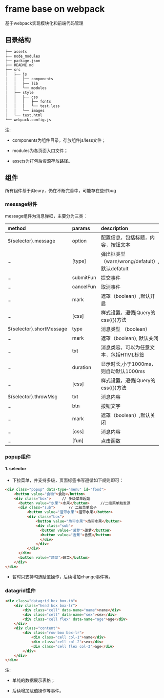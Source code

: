 # frame base on webpack

基于webpack实现模块化和前端代码管理

## 目录结构

~~~bash
├── assets
├── node_modules
├── package.json
├── README.md
├── src
│   ├── js
│   │   ├── components
│   │   ├── lib
│   │   └── modules
│   ├── style
│   │   ├── css
│   │   │   ├── fonts
│   │   │   └── test.less
│   │   └── images
│   └── test.html
└── webpack.config.js
~~~

注:
- components为组件目录，存放组件js/less文件；

- modules为各页面入口文件；

- assets为打包后资源存放路径。

## 组件

所有组件基于jQeury，仍在不断完善中，可能存在些许bug

### message组件

message组件为消息弹框，主要分为三类：

| method    |   params  |  description |
| :----- |:----------| :-----------|
| $(selector).message |option  | 配置信息，包括标题，内容，按钮文本 |
| ... |[type]   |弹出框类型 （warn/wrong/defatult）,默认defatult |
| ... |submitFun   | 提交事件|
| ... |cancelFun   | 取消事件|
| ... |mark   |遮罩（boolean）,默认开启 |
| ... |[css]   | 样式设置，遵循jQuery的css({})方法|
|  $(selector).shortMessage | type | 消息类型 （boolean）|
| ... | mark  | 遮罩（boolean), 默认关闭|
| ... | txt | 消息类容，可以为任意文本，包括HTML标签 |
| ... | duration  | 显示时长,小于1000ms，则自动默认1000ms |
| ... | [css]  | 样式设置，遵循jQuery的css({})方法 |
|  $(selector).throwMsg |txt | 消息内容 |
| ... |btn  | 按钮文字 |
| ... |mark  | 遮罩（boolean）,默认关闭 |
| ... |[css]  | 消息内容 |
| ... |[fun] | 点击函数 |

### popup组件
#### 1. selector 

- 下拉菜单，并支持多级，页面标签书写遵循如下规则即可：

~~~html
<div class="popup" data-type="menu" id="food">
    <button value="食物">食物</button>
    <div class="box">     // 多级菜单起始
      <button value="水果">水果</button>     //二级菜单触发源
      <div class="sub">      // 二级菜单盒子
          <button value="温带水果">温带水果</button>
          <div class="box">
              <button value="热带水果">热带水果</button>
              <div class="sub">
                <button value="菠萝">菠萝</button>
                <button value="香蕉">香蕉</button>
                </div>
              </div>
          </div>
      </div>
      <button value="蔬菜">蔬菜</button>
    </div>
</div>
~~~

- 暂时只支持勾选赋值操作，后续增加change事件等。

### datagrid组件
~~~html
<div class="datagrid box box-tb">
    <div class="head box box-lr">
        <div class="cell" data-name="name">name</div>
        <div class="cell" data-name="sex">sex</div>
        <div class="cell flex" data-name="age">age</div>
    </div>
    <div class="content">
        <div class="row box box-lr">
            <div class="cell col-1">name</div>
            <div class="cell col-2">sex</div>
            <div class="cell flex col-3">age</div>
        </div>
    </div>
</div>
~~~
注:

- 单纯的数据展示表格；

- 后续增加赋值操作等事件。
  




